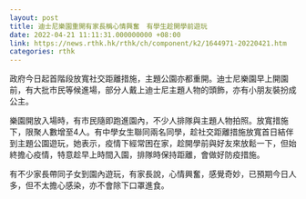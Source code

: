 ```yaml
---
layout: post
title: 迪士尼樂園重開有家長稱心情興奮　有學生趁開學前遊玩
date: 2022-04-21 11:11:31.000000000 +08:00
link: https://news.rthk.hk/rthk/ch/component/k2/1644971-20220421.htm
categories: rthk
---
```


政府今日起首階段放寬社交距離措施，主題公園亦都重開。迪士尼樂園早上開園前，有大批市民等候進場，部分人戴上迪士尼主題人物的頭飾，亦有小朋友裝扮成公主。

樂園開放入場時，有市民隨即跑進園內，不少人排隊與主題人物拍照。放寬措施下，限聚人數增至4人。有中學女生聯同兩名同學，趁社交距離措施放寬首日結伴到主題公園遊玩，她表示，疫情下經常困在家，趁開學前與好友來放鬆一下，但始終擔心疫情，特意趁早上時間入園，排隊時保持距離，會做好防疫措施。

有不少家長帶同子女到園內遊玩，有家長說，心情興奮，感覺奇妙，已預期今日人多，但不太擔心感染，亦不會除下口罩進食。
